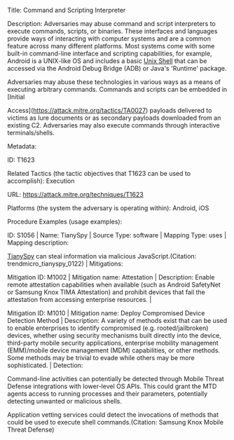 Title: Command and Scripting Interpreter

Description: Adversaries may abuse command and script interpreters to execute commands, scripts, or binaries. These interfaces and languages provide ways of interacting with computer systems and are a common feature across many different platforms. Most systems come with some built-in command-line interface and scripting capabilities, for example, Android is a UNIX-like OS and includes a basic [Unix Shell](https://attack.mitre.org/techniques/T1623/001) that can be accessed via the Android Debug Bridge (ADB) or Java's 'Runtime' package.

Adversaries may abuse these technologies in various ways as a means of executing arbitrary commands. Commands and scripts can be embedded in [Initial

Access](https://attack.mitre.org/tactics/TA0027) payloads delivered to victims as lure documents or as secondary payloads downloaded from an existing C2. Adversaries may also execute commands through interactive terminals/shells.

Metadata:

ID: T1623

Related Tactics (the tactic objectives that T1623 can be used to accomplish): Execution

URL: https://attack.mitre.org/techniques/T1623

Platforms (the system the adversary is operating within): Android, iOS

Procedure Examples (usage examples):

ID: S1056 | Name: TianySpy | Source Type: software | Mapping Type: uses | Mapping description:

[TianySpy](https://attack.mitre.org/software/S1056) can steal information via malicious JavaScript.(Citation: trendmicro_tianyspy_0122) | Mitigations:

Mitigation ID: M1002 | Mitigation name: Attestation | Description: Enable remote attestation capabilities when available (such as Android SafetyNet or Samsung Knox TIMA Attestation) and prohibit devices that fail the attestation from accessing enterprise resources. |

Mitigation ID: M1010 | Mitigation name: Deploy Compromised Device Detection Method | Description: A variety of methods exist that can be used to enable enterprises to identify compromised (e.g. rooted/jailbroken) devices, whether using security mechanisms built directly into the device, third-party mobile security applications, enterprise mobility management (EMM)/mobile device management (MDM) capabilities, or other methods. Some methods may be trivial to evade while others may be more sophisticated. | Detection:

Command-line activities can potentially be detected through Mobile Threat Defense integrations with lower-level OS APIs. This could grant the MTD agents access to running processes and their parameters, potentially detecting unwanted or malicious shells.

Application vetting services could detect the invocations of methods that could be used to execute shell commands.(Citation: Samsung Knox Mobile Threat Defense)